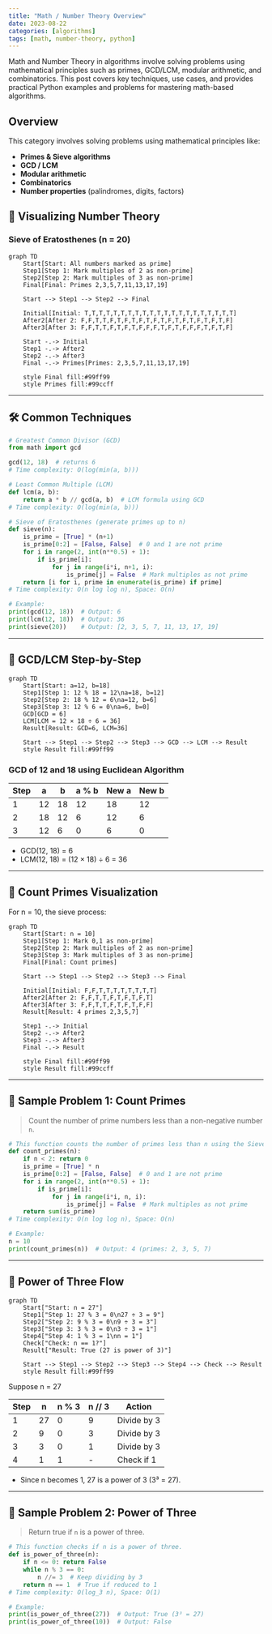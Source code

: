 ```yaml
---
title: "Math / Number Theory Overview"
date: 2023-08-22
categories: [algorithms]
tags: [math, number-theory, python]
---
```


Math and Number Theory in algorithms involve solving problems using mathematical principles such as primes, GCD/LCM, modular arithmetic, and combinatorics. This post covers key techniques, use cases, and provides practical Python examples and problems for mastering math-based algorithms.

## Overview

This category involves solving problems using mathematical principles like:

- **Primes & Sieve algorithms**
- **GCD / LCM**
- **Modular arithmetic**
- **Combinatorics**
- **Number properties** (palindromes, digits, factors)

## 🧩 Visualizing Number Theory

### Sieve of Eratosthenes (n = 20)

```mermaid
graph TD
    Start[Start: All numbers marked as prime]
    Step1[Step 1: Mark multiples of 2 as non-prime]
    Step2[Step 2: Mark multiples of 3 as non-prime]
    Final[Final: Primes 2,3,5,7,11,13,17,19]
    
    Start --> Step1 --> Step2 --> Final
    
    Initial[Initial: T,T,T,T,T,T,T,T,T,T,T,T,T,T,T,T,T,T,T,T,T]
    After2[After 2: F,F,T,T,F,T,F,T,F,T,F,T,F,T,F,T,F,T,F,T,F]
    After3[After 3: F,F,T,T,F,T,F,T,F,F,F,T,F,T,F,F,F,T,F,T,F]
    
    Start -.-> Initial
    Step1 -.-> After2
    Step2 -.-> After3
    Final -.-> Primes[Primes: 2,3,5,7,11,13,17,19]
    
    style Final fill:#99ff99
    style Primes fill:#99ccff
```

---

## 🛠️ Common Techniques

```python
# Greatest Common Divisor (GCD)
from math import gcd

gcd(12, 18)  # returns 6
# Time complexity: O(log(min(a, b)))

# Least Common Multiple (LCM)
def lcm(a, b):
    return a * b // gcd(a, b)  # LCM formula using GCD
# Time complexity: O(log(min(a, b)))

# Sieve of Eratosthenes (generate primes up to n)
def sieve(n):
    is_prime = [True] * (n+1)
    is_prime[0:2] = [False, False]  # 0 and 1 are not prime
    for i in range(2, int(n**0.5) + 1):
        if is_prime[i]:
            for j in range(i*i, n+1, i):
                is_prime[j] = False  # Mark multiples as not prime
    return [i for i, prime in enumerate(is_prime) if prime]
# Time complexity: O(n log log n), Space: O(n)

# Example:
print(gcd(12, 18))  # Output: 6
print(lcm(12, 18))  # Output: 36
print(sieve(20))    # Output: [2, 3, 5, 7, 11, 13, 17, 19]
```

---

## 🧩 GCD/LCM Step-by-Step

```mermaid
graph TD
    Start[Start: a=12, b=18]
    Step1[Step 1: 12 % 18 = 12\na=18, b=12]
    Step2[Step 2: 18 % 12 = 6\na=12, b=6]
    Step3[Step 3: 12 % 6 = 0\na=6, b=0]
    GCD[GCD = 6]
    LCM[LCM = 12 × 18 ÷ 6 = 36]
    Result[Result: GCD=6, LCM=36]

    Start --> Step1 --> Step2 --> Step3 --> GCD --> LCM --> Result
    style Result fill:#99ff99
```

### GCD of 12 and 18 using Euclidean Algorithm

| Step | a  | b  | a % b | New a | New b |
|------|----|----|-------|-------|-------|
| 1    | 12 | 18 | 12    | 18    | 12    |
| 2    | 18 | 12 | 6     | 12    | 6     |
| 3    | 12 | 6  | 0     | 6     | 0     |

- GCD(12, 18) = 6
- LCM(12, 18) = (12 × 18) ÷ 6 = 36

---

## 🧩 Count Primes Visualization

For n = 10, the sieve process:

```mermaid
graph TD
    Start[Start: n = 10]
    Step1[Step 1: Mark 0,1 as non-prime]
    Step2[Step 2: Mark multiples of 2 as non-prime]
    Step3[Step 3: Mark multiples of 3 as non-prime]
    Final[Final: Count primes]
    
    Start --> Step1 --> Step2 --> Step3 --> Final
    
    Initial[Initial: F,F,T,T,T,T,T,T,T,T]
    After2[After 2: F,F,T,T,F,T,F,T,F,T]
    After3[After 3: F,F,T,T,F,T,F,T,F,F]
    Result[Result: 4 primes 2,3,5,7]
    
    Step1 -.-> Initial
    Step2 -.-> After2
    Step3 -.-> After3
    Final -.-> Result
    
    style Final fill:#99ff99
    style Result fill:#99ccff
```

---

## 📘 Sample Problem 1: Count Primes

> Count the number of prime numbers less than a non-negative number `n`.

```python
# This function counts the number of primes less than n using the Sieve of Eratosthenes.
def count_primes(n):
    if n < 2: return 0
    is_prime = [True] * n
    is_prime[0:2] = [False, False]  # 0 and 1 are not prime
    for i in range(2, int(n**0.5) + 1):
        if is_prime[i]:
            for j in range(i*i, n, i):
                is_prime[j] = False  # Mark multiples as not prime
    return sum(is_prime)
# Time complexity: O(n log log n), Space: O(n)

# Example:
n = 10
print(count_primes(n))  # Output: 4 (primes: 2, 3, 5, 7)
```

---

## 🧩 Power of Three Flow

```mermaid
graph TD
    Start["Start: n = 27"]
    Step1["Step 1: 27 % 3 = 0\n27 ÷ 3 = 9"]
    Step2["Step 2: 9 % 3 = 0\n9 ÷ 3 = 3"]
    Step3["Step 3: 3 % 3 = 0\n3 ÷ 3 = 1"]
    Step4["Step 4: 1 % 3 = 1\nn = 1"]
    Check["Check: n == 1?"]
    Result["Result: True (27 is power of 3)"]

    Start --> Step1 --> Step2 --> Step3 --> Step4 --> Check --> Result
    style Result fill:#99ff99
```

Suppose n = 27

| Step | n  | n % 3 | n // 3 | Action        |
|------|----|-------|--------|---------------|
| 1    | 27 | 0     | 9      | Divide by 3   |
| 2    | 9  | 0     | 3      | Divide by 3   |
| 3    | 3  | 0     | 1      | Divide by 3   |
| 4    | 1  | 1     | -      | Check if 1    |

- Since n becomes 1, 27 is a power of 3 (3³ = 27).

---

## 📘 Sample Problem 2: Power of Three

> Return true if `n` is a power of three.

```python
# This function checks if n is a power of three.
def is_power_of_three(n):
    if n <= 0: return False
    while n % 3 == 0:
        n //= 3  # Keep dividing by 3
    return n == 1  # True if reduced to 1
# Time complexity: O(log_3 n), Space: O(1)

# Example:
print(is_power_of_three(27))  # Output: True (3³ = 27)
print(is_power_of_three(10))  # Output: False
```